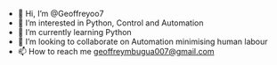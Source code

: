 - 👋 Hi, I’m @Geoffreyoo7
- 👀 I’m interested in Python, Control and Automation 
- 🌱 I’m currently learning Python
- 💞️ I’m looking to collaborate on Automation minimising human labour
- 📫 How to reach me geoffreymbugua007@gmail.com

<!---
Geoffreyoo7/Geoffreyoo7 is a ✨ special ✨ repository because its `README.md` (this file) appears on your GitHub profile.
You can click the Preview link to take a look at your changes.
--->
